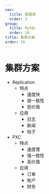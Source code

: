 ```yaml
---
nav:
  title: 数据库
  order: 3
group:
  title: MySQL
  order: 10
title: 集群方案
order: 10
---
```


# 集群方案

- Replication
  - 特点
    - 速度快
    - 弱一致性
    - 低价值
  - 应用
    - 日志
    - 新闻
    - 帖子
- PXC
  - 特点
    - 速度慢
    - 强一致性
    - 高价值
  - 应用
    - 订单
    - 账户
    - 财务
